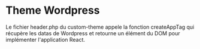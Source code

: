# Theme Wordpress

Le fichier header.php du custom-theme appele la fonction createAppTag qui récupère les datas de Wordpress et retourne un élément du DOM pour implémenter l'application React.

